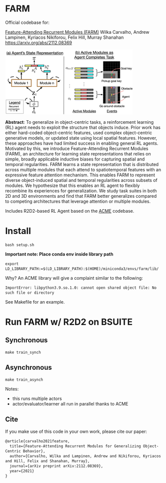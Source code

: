 # FARM
Official codebase for:

[Feature-Attending Recurrent Modules (FARM)](https://arxiv.org/abs/2112.08369?context=cs.AI)
Wilka Carvalho, Andrew Lampinen, Kyriacos Nikiforou, Felix Hill, Murray Shanahan
https://arxiv.org/abs/2112.08369

<img src="images/architecture-intro.png" alt="FARM" style="zoom:40%;" />

**Abstract**: To generalize in object-centric tasks, a reinforcement learning (RL) agent needs to exploit the structure that objects induce. Prior work has either hard-coded object-centric features, used complex object-centric generative models, or updated state using local spatial features. However, these approaches have had limited success in enabling general RL agents. Motivated by this, we introduce Feature-Attending Recurrent Modules (FARM), an architecture for learning state representations that relies on simple, broadly applicable inductive biases for capturing spatial and temporal regularities. FARM learns a state representation that is distributed across multiple modules that each attend to spatiotemporal features with an expressive feature attention mechanism. This enables FARM to represent diverse object-induced spatial and temporal regularities across subsets of modules. We hypothesize that this enables an RL agent to flexibly recombine its experiences for generalization. We study task suites in both 2D and 3D environments and find that FARM better generalizes compared to competing architectures that leverage attention or multiple modules.

Includes R2D2-based RL Agent based on the [ACME](https://github.com/deepmind/acme) codebase.

# Install
```
bash setup.sh
```
**Important note: Place conda env inside library path**
```
export LD_LIBRARY_PATH:=$(LD_LIBRARY_PATH):$(HOME)/miniconda3/envs/farm/lib/
```
Why? An ACME library will give a complaint similar to the following:
```
ImportError: libpython3.9.so.1.0: cannot open shared object file: No such file or directory
```

See Makefile for an example.

# Run FARM w/ R2D2 on BSUITE

## Synchronous
```
make train_synch
```


## Asynchronous
```
make train_asynch
```

Notes:
- this runs multiple actors
- actor/evaluator/learner all run in parallel thanks to ACME



## Cite

If you make use of this code in your own work, please cite our paper:

```
@article{carvalho2021feature,
  title={Feature-Attending Recurrent Modules for Generalizing Object-Centric Behavior},
  author={Carvalho, Wilka and Lampinen, Andrew and Nikiforou, Kyriacos and Hill, Felix and Shanahan, Murray},
  journal={arXiv preprint arXiv:2112.08369},
  year={2021}
}
```